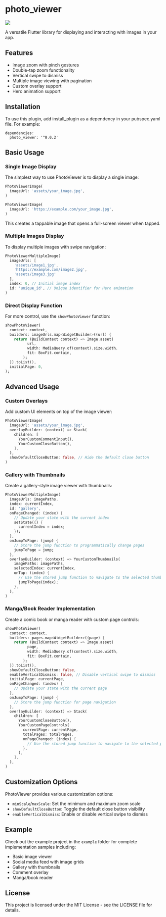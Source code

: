 # photo_viewer

![](https://github.com/kumamotone/photo_viewer/raw/main/example.gif)

A versatile Flutter library for displaying and interacting with images in your app.

## Features

- Image zoom with pinch gestures
- Double-tap zoom functionality
- Vertical swipe to dismiss
- Multiple image viewing with pagination
- Custom overlay support
- Hero animation support

## Installation

To use this plugin, add install_plugin as a dependency in your pubspec.yaml file. For example:

```
dependencies:
  photo_viewer: '^0.0.2'
```

## Basic Usage

### Single Image Display

The simplest way to use PhotoViewer is to display a single image:

```dart
PhotoViewerImage(
  imageUrl: 'assets/your_image.jpg',
)

PhotoViewerImage(
  imageUrl: 'https://example.com/your_image.jpg',
)
```

This creates a tappable image that opens a full-screen viewer when tapped.

### Multiple Images Display

To display multiple images with swipe navigation:

```dart
PhotoViewerMultipleImage(
  imageUrls: [
    'assets/image1.jpg', 
    'https://example.com/image2.jpg',
    'assets/image3.jpg'
  ],
  index: 0, // Initial image index
  id: 'unique_id', // Unique identifier for Hero animation
)
```

### Direct Display Function

For more control, use the `showPhotoViewer` function:

```dart
showPhotoViewer(
  context: context,
  builders: imageUrls.map<WidgetBuilder>((url) {
    return (BuildContext context) => Image.asset(
          url,
          width: MediaQuery.of(context).size.width,
          fit: BoxFit.contain,
        );
  }).toList(),
  initialPage: 0,
);
```

## Advanced Usage

### Custom Overlays

Add custom UI elements on top of the image viewer:

```dart
PhotoViewerImage(
  imageUrl: 'assets/your_image.jpg',
  overlayBuilder: (context) => Stack(
    children: [
      YourCustomCommentInput(),
      YourCustomCloseButton(),
    ],
  ),
  showDefaultCloseButton: false, // Hide the default close button
)
```

### Gallery with Thumbnails

Create a gallery-style image viewer with thumbnails:

```dart
PhotoViewerMultipleImage(
  imageUrls: imagePaths,
  index: currentIndex,
  id: 'gallery',
  onPageChanged: (index) {
    // Update your state with the current index
    setState(() {
      currentIndex = index;
    });
  },
  onJumpToPage: (jump) {
    // Store the jump function to programmatically change pages
    jumpToPage = jump;
  },
  overlayBuilder: (context) => YourCustomThumbnails(
    imagePaths: imagePaths,
    selectedIndex: currentIndex,
    onTap: (index) {
      // Use the stored jump function to navigate to the selected thumbnail
      jumpToPage(index);
    },
  ),
)
```

### Manga/Book Reader Implementation

Create a comic book or manga reader with custom page controls:

```dart
showPhotoViewer(
  context: context,
  builders: pages.map<WidgetBuilder>((page) {
    return (BuildContext context) => Image.asset(
          page,
          width: MediaQuery.of(context).size.width,
          fit: BoxFit.contain,
        );
  }).toList(),
  showDefaultCloseButton: false,
  enableVerticalDismiss: false, // Disable vertical swipe to dismiss
  initialPage: currentPage,
  onPageChanged: (index) {
    // Update your state with the current page
  },
  onJumpToPage: (jump) {
    // Store the jump function for page navigation
  },
  overlayBuilder: (context) => Stack(
    children: [
      YourCustomCloseButton(),
      YourCustomPageControls(
        currentPage: currentPage,
        totalPages: totalPages,
        onPageChanged: (index) {
          // Use the stored jump function to navigate to the selected page
        },
      ),
    ],
  ),
)
```

## Customization Options

PhotoViewer provides various customization options:

- `minScale`/`maxScale`: Set the minimum and maximum zoom scale
- `showDefaultCloseButton`: Toggle the default close button visibility
- `enableVerticalDismiss`: Enable or disable vertical swipe to dismiss

## Example

Check out the example project in the `example` folder for complete implementation samples including:

- Basic image viewer
- Social media feed with image grids
- Gallery with thumbnails
- Comment overlay
- Manga/book reader

## License

This project is licensed under the MIT License - see the LICENSE file for details.
